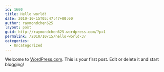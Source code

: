 ```yaml
---
id: 1660
title: Hello world!
date: 2010-10-15T05:47:47+00:00
author: raymondchen625
layout: post
guid: http://raymondchen625.wordpress.com/?p=1
permalink: /2010/10/15/hello-world-3/
categories:
  - Uncategorized
---
```

Welcome to [WordPress.com](https://wordpress.com/). This is your first post. Edit or delete it and start blogging!